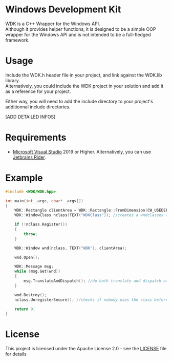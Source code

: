 # Windows Development Kit

WDK is a C++ Wrapper for the Windows API. <br>
Although it provides helper functions, it is designed to be a simple OOP wrapper for the Windows API and is not intended to be a full-fledged framework.

# Usage

Include the WDK.h header file in your project, and link against the WDK.lib library. <br>
Alternatively, you could include the WDK project in your solution and add it as a reference for your project.

Either way, you will need to add the include directory to your project's additionnal include directories.

[ADD DETAILED INFOS]

# Requirements

- [Microsoft Visual Studio](https://visualstudio.microsoft.com/fr/) 2019 or Higher. Alternatively, you can use [Jetbrains Rider](https://www.jetbrains.com/fr-fr/rider/).

# Example

```cpp
#include <WDK/WDK.hpp>

int main(int _argc, char* _argv[])
{
	WDK::Rectangle clientArea = WDK::Rectangle::FromDimension(CW_USEDEFAULT, CW_USEDEFAULT, 800, 600); //client area
	WDK::WindowClass nclass(TEXT("WDKClass")); //creates a wndclassex with default data

	if (!nclass.Register())
	{
		throw;
	}

	WDK::Window wnd(nclass, TEXT("WDK"), clientArea);

	wnd.Open();

	WDK::Message msg;
	while (msg.Get(wnd))
	{
		msg.TranslateAndDispatch(); //do both translate and dispatch at the same time (methods exists separately in Mesasge class)
	}

	wnd.Destroy();
	nclass.UnregisterSecure(); //checks if nobody uses the class before deleting

	return 0;
}

```

# License

This project is licensed under the Apache License 2.0 - see the [LICENSE](LICENSE) file for details
